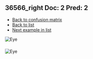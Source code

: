 ## 36566_right Doc: 2 Pred: 2
- [Back to confusion matrix](https://github.com/juliandewit/kaggle_retinopathy/blob/master/matrix.md)
- [Back to list](https://github.com/juliandewit/kaggle_retinopathy/blob/master/lists/22/list.md)
- [Next example in list](https://github.com/juliandewit/kaggle_retinopathy/blob/master/lists/22/36/36567_right.md)

![Eye](https://retinopaty.blob.core.windows.net/size1024/36566_right_2.jpeg)

### 

![Eye]()
